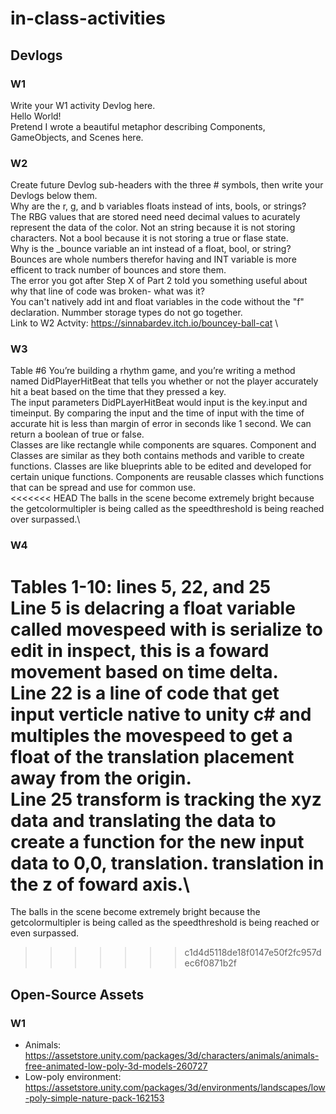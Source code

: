 # in-class-activities
## Devlogs
### W1
Write your W1 activity Devlog here.\
Hello World!\
Pretend I wrote a beautiful metaphor describing Components, GameObjects, and Scenes here.

### W2
Create future Devlog sub-headers with the three # symbols, then write your Devlogs below them.\
Why are the r, g, and b variables floats instead of ints, bools, or strings?\
The RBG values that are stored need need decimal values to acurately represent the data of the color. Not an string because it is not storing characters. Not a bool because it is not storing a true or flase state.\
Why is the _bounce variable an int instead of a float, bool, or string?\
Bounces are whole numbers therefor having and INT variable is more efficent to track number of bounces and store them.\
The error you got after Step X of Part 2 told you something useful about why that line of code was broken- what was it?\
You can't natively add int and float variables in the code without the "f" declaration. Nummber storage types do not go together.\
Link to W2 Actvity: https://sinnabardev.itch.io/bouncey-ball-cat \
### W3
Table #6
You’re building a rhythm game, and you’re writing a method named DidPlayerHitBeat that tells you whether or not the player accurately hit a beat based on the time that they pressed a key.\
The input parameters DidPLayerHitBeat would input is the key.input and timeinput. By comparing the input and the time of input with the time of accurate hit is less than margin of error in seconds like 1 second.  We can return a boolean of true or false.\
Classes are like rectangle while components are squares. Component and Classes are similar as they both contains methods and varible to create functions. Classes are like blueprints able to be edited and developed for certain unique functions. Components are reusable classes which functions that can be spread and use for common use.\
<<<<<<< HEAD
The balls in the scene become extremely bright because the getcolormultipler is being called as the speedthreshold is being reached over surpassed.\
### W4
Tables 1-10: lines 5, 22, and 25\
Line 5 is delacring a float variable called movespeed with is serialize to edit in inspect, this is a foward movement based on time delta.\
Line 22 is a line of code that get input verticle native to unity c# and multiples the movespeed to get a float of the translation placement away from the origin.\
Line 25 transform is tracking the xyz data and translating the data to create a function for the new input data to 0,0, translation. translation in the z of foward axis.\
=======
The balls in the scene become extremely bright because the getcolormultipler is being called as the speedthreshold is being reached or even surpassed.
>>>>>>> c1d4d5118de18f0147e50f2fc957dec6f0871b2f
## Open-Source Assets
### W1
- Animals: https://assetstore.unity.com/packages/3d/characters/animals/animals-free-animated-low-poly-3d-models-260727 
- Low-poly environment: https://assetstore.unity.com/packages/3d/environments/landscapes/low-poly-simple-nature-pack-162153 

